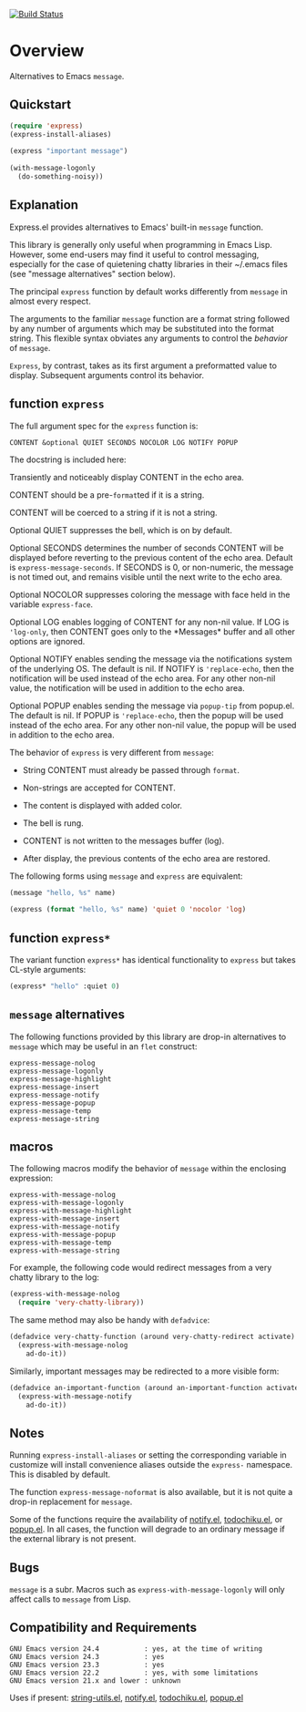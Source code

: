 [![Build Status](https://secure.travis-ci.org/rolandwalker/express.png?branch=master)](http://travis-ci.org/rolandwalker/express)

Overview
========

Alternatives to Emacs `message`.

Quickstart
----------

```lisp
(require 'express)
(express-install-aliases)
 
(express "important message")
 
(with-message-logonly
  (do-something-noisy))
```

Explanation
-----------

Express.el provides alternatives to Emacs' built-in `message` function.

This library is generally only useful when programming in Emacs Lisp.
However, some end-users may find it useful to control messaging,
especially for the case of quietening chatty libraries in their
~/.emacs files (see "message alternatives" section below).

The principal `express` function by default works differently from
`message` in almost every respect.

The arguments to the familiar `message` function are a format string
followed by any number of arguments which may be substituted into the
format string.  This flexible syntax obviates any arguments to control
the *behavior* of `message`.

`Express`, by contrast, takes as its first argument a preformatted
value to display.  Subsequent arguments control its behavior.

function `express`
------------------

The full argument spec for the `express` function is:

	CONTENT &optional QUIET SECONDS NOCOLOR LOG NOTIFY POPUP

The docstring is included here:

Transiently and noticeably display CONTENT in the echo area.

CONTENT should be a pre-`format`ted if it is a string.

CONTENT will be coerced to a string if it is not a string.

Optional QUIET suppresses the bell, which is on by default.

Optional SECONDS determines the number of seconds CONTENT will be
displayed before reverting to the previous content of the echo
area.  Default is `express-message-seconds`.  If SECONDS is 0, or
non-numeric, the message is not timed out, and remains visible
until the next write to the echo area.

Optional NOCOLOR suppresses coloring the message with face held
in the variable `express-face`.

Optional LOG enables logging of CONTENT for any non-nil value.
If LOG is `'log-only`, then CONTENT goes only to the \*Messages\*
buffer and all other options are ignored.

Optional NOTIFY enables sending the message via the notifications
system of the underlying OS.  The default is nil.  If NOTIFY is
`'replace-echo`, then the notification will be used instead of the
echo area.  For any other non-nil value, the notification will be
used in addition to the echo area.

Optional POPUP enables sending the message via `popup-tip` from
popup.el.  The default is nil.  If POPUP is `'replace-echo`, then
the popup will be used instead of the echo area.  For any other
non-nil value, the popup will be used in addition to the echo area.

The behavior of `express` is very different from `message`:

* String CONTENT must already be passed through `format`.

* Non-strings are accepted for CONTENT.

* The content is displayed with added color.

* The bell is rung.

* CONTENT is not written to the messages buffer (log).

* After display, the previous contents of the echo area are restored.

The following forms using `message` and `express` are equivalent:

```lisp
(message "hello, %s" name)
 
(express (format "hello, %s" name) 'quiet 0 'nocolor 'log)
```

function `express*`
-------------------

The variant function `express*` has identical functionality to `express`
but takes CL-style arguments:

```lisp
(express* "hello" :quiet 0)
```

`message` alternatives
----------------------

The following functions provided by this library are drop-in
alternatives to `message` which may be useful in an `flet`
construct:

	express-message-nolog
	express-message-logonly
	express-message-highlight
	express-message-insert
	express-message-notify
	express-message-popup
	express-message-temp
	express-message-string

macros
------

The following macros modify the behavior of `message` within
the enclosing expression:

	express-with-message-nolog
	express-with-message-logonly
	express-with-message-highlight
	express-with-message-insert
	express-with-message-notify
	express-with-message-popup
	express-with-message-temp
	express-with-message-string

For example, the following code would redirect messages from a very
chatty library to the log:

```lisp
(express-with-message-nolog
  (require 'very-chatty-library))
```

The same method may also be handy with `defadvice`:

```lisp
(defadvice very-chatty-function (around very-chatty-redirect activate)
  (express-with-message-nolog
    ad-do-it))
```

Similarly, important messages may be redirected to a more visible
form:

```lisp
(defadvice an-important-function (around an-important-function activate)
  (express-with-message-notify
    ad-do-it))
```

Notes
-----

Running `express-install-aliases` or setting the corresponding
variable in customize will install convenience aliases outside
the `express-` namespace.  This is disabled by default.

The function `express-message-noformat` is also available, but it
is not quite a drop-in replacement for `message`.

Some of the functions require the availability of [notify.el](http://emacswiki.org/emacs/notify.el), [todochiku.el](http://www.emacswiki.org/emacs/ToDoChiKu),
or [popup.el](http://github.com/auto-complete/popup-el).  In all cases, the function will
degrade to an ordinary message if the external library is not
present.

Bugs
----

`message` is a subr.  Macros such as `express-with-message-logonly`
will only affect calls to `message` from Lisp.

Compatibility and Requirements
------------------------------

	GNU Emacs version 24.4           : yes, at the time of writing
	GNU Emacs version 24.3           : yes
	GNU Emacs version 23.3           : yes
	GNU Emacs version 22.2           : yes, with some limitations
	GNU Emacs version 21.x and lower : unknown

Uses if present: [string-utils.el](http://github.com/rolandwalker/string-utils), [notify.el](http://emacswiki.org/emacs/notify.el), [todochiku.el](http://www.emacswiki.org/emacs/ToDoChiKu),
[popup.el](http://github.com/auto-complete/popup-el)
